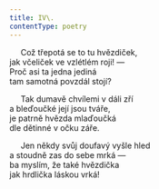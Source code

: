 ```yaml
---
title: IV\.
contentType: poetry
---
```


     Což třepotá se to tu hvězdiček,  
jak včeliček ve vzlétlém roji! —  
Proč asi ta jedna jediná  
tam samotná povzdál stojí?

  

     Tak dumavě chvílemi v dáli zří  
a bleďoučké její jsou tváře,  
je patrně hvězda mlaďoučká  
dle dětinné v očku záře.

  

     Jen někdy svůj doufavý vyšle hled  
a stoudně zas do sebe mrká —  
ba myslím, že také hvězdička  
jak hrdlička láskou vrká!
